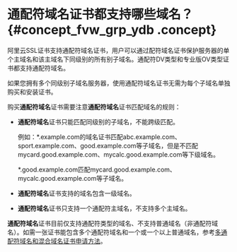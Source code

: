 # 通配符域名证书都支持哪些域名？ {#concept_fvw_grp_ydb .concept}

阿里云SSL证书支持通配符域名证书，用户可以通过配符域名证书保护服务器的单个主域名和该主域名下同级别的所有别子域名。通配符DV类型和专业版OV类型证书都支持通配符域名。

如果您拥有多个同级别子域名服务器，使用通配符域名证书无需为每个子域名单独购买和安装证书。

购买**通配符域名**证书需要注意**通配符域名**证书匹配域名的规则：

-   **通配符域名**证书只能匹配同级别的子域名，不能跨级匹配。

    例如：\*.example.com的域名证书匹配abc.example.com、sport.example.com、good.example.com等子域名，但是不匹配mycard.good.example.com、mycalc.good.example.com等下级域名。

    \*.good.example.com匹配mycard.good.example.com、mycalc.good.example.com等子域名。

-   **通配符域名**证书支持的域名包含一级域名。
-   **通配符域名**证书只支持一个通配符主域名，不支持多个主域名。

**通配符域名**证书目前仅支持通配符类型的域名、不支持普通域名（非通配符域名）。如需一张证书能包含多个通配符域名和一个或一个以上普通域名，参考[多通配符域名和混合域名证书申请方法](cn.zh-CN/常见问题/常见问题/多通配符域名和混合域名证书申请方法.md#)。

